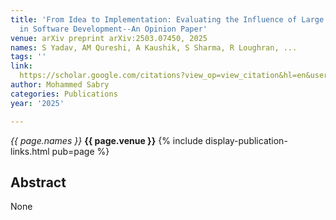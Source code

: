 ```yaml
---
title: 'From Idea to Implementation: Evaluating the Influence of Large Language Models
  in Software Development--An Opinion Paper'
venue: arXiv preprint arXiv:2503.07450, 2025
names: S Yadav, AM Qureshi, A Kaushik, S Sharma, R Loughran, ...
tags: ''
link: 
  https://scholar.google.com/citations?view_op=view_citation&hl=en&user=lfhzf8wAAAAJ&pagesize=100&sortby=pubdate&citation_for_view=lfhzf8wAAAAJ:zYLM7Y9cAGgC
author: Mohammed Sabry
categories: Publications
year: '2025'

---
```


*{{ page.names }}*
**{{ page.venue }}**
{% include display-publication-links.html pub=page %}
## Abstract

None